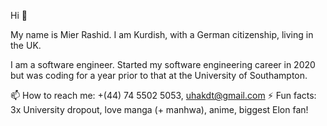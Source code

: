 Hi 😬

My name is Mier Rashid. I am Kurdish, with a German citizenship, living in the UK.

I am a software engineer.
Started my software engineering career in 2020 but was coding for a year prior to that at the University of Southampton.

📫 How to reach me: +(44) 74  5502 5053, uhakdt@gmail.com
⚡ Fun facts: 3x University dropout, love manga (+ manhwa), anime, biggest Elon fan!
